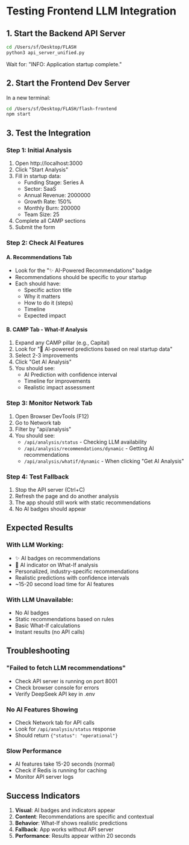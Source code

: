# Testing Frontend LLM Integration

## 1. Start the Backend API Server

```bash
cd /Users/sf/Desktop/FLASH
python3 api_server_unified.py
```

Wait for: "INFO:     Application startup complete."

## 2. Start the Frontend Dev Server

In a new terminal:
```bash
cd /Users/sf/Desktop/FLASH/flash-frontend
npm start
```

## 3. Test the Integration

### Step 1: Initial Analysis
1. Open http://localhost:3000
2. Click "Start Analysis"
3. Fill in startup data:
   - Funding Stage: Series A
   - Sector: SaaS
   - Annual Revenue: 2000000
   - Growth Rate: 150%
   - Monthly Burn: 200000
   - Team Size: 25
4. Complete all CAMP sections
5. Submit the form

### Step 2: Check AI Features

#### A. Recommendations Tab
- Look for the "✨ AI-Powered Recommendations" badge
- Recommendations should be specific to your startup
- Each should have:
  - Specific action title
  - Why it matters
  - How to do it (steps)
  - Timeline
  - Expected impact

#### B. CAMP Tab - What-If Analysis
1. Expand any CAMP pillar (e.g., Capital)
2. Look for "🤖 AI-powered predictions based on real startup data"
3. Select 2-3 improvements
4. Click "Get AI Analysis"
5. You should see:
   - AI Prediction with confidence interval
   - Timeline for improvements
   - Realistic impact assessment

### Step 3: Monitor Network Tab

1. Open Browser DevTools (F12)
2. Go to Network tab
3. Filter by "api/analysis"
4. You should see:
   - `/api/analysis/status` - Checking LLM availability
   - `/api/analysis/recommendations/dynamic` - Getting AI recommendations
   - `/api/analysis/whatif/dynamic` - When clicking "Get AI Analysis"

### Step 4: Test Fallback

1. Stop the API server (Ctrl+C)
2. Refresh the page and do another analysis
3. The app should still work with static recommendations
4. No AI badges should appear

## Expected Results

### With LLM Working:
- ✨ AI badges on recommendations
- 🤖 AI indicator on What-If analysis
- Personalized, industry-specific recommendations
- Realistic predictions with confidence intervals
- ~15-20 second load time for AI features

### With LLM Unavailable:
- No AI badges
- Static recommendations based on rules
- Basic What-If calculations
- Instant results (no API calls)

## Troubleshooting

### "Failed to fetch LLM recommendations"
- Check API server is running on port 8001
- Check browser console for errors
- Verify DeepSeek API key in .env

### No AI Features Showing
- Check Network tab for API calls
- Look for `/api/analysis/status` response
- Should return `{"status": "operational"}`

### Slow Performance
- AI features take 15-20 seconds (normal)
- Check if Redis is running for caching
- Monitor API server logs

## Success Indicators

1. **Visual**: AI badges and indicators appear
2. **Content**: Recommendations are specific and contextual
3. **Behavior**: What-If shows realistic predictions
4. **Fallback**: App works without API server
5. **Performance**: Results appear within 20 seconds